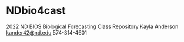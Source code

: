 # NDbio4cast
2022 ND BIOS Biological Forecasting Class Repository
Kayla Anderson kander42@nd.edu 574-314-4601